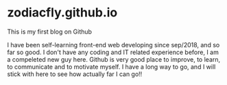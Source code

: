 # zodiacfly.github.io
This is my first blog on Github

I have been self-learning front-end web developing since sep/2018, and so far so good.
I don't have any coding and IT related experience before, I am a compeleted new guy here.
Github is very good place to improve, to learn, to communicate and to motivate myself.
I have a long way to go, and I will stick with here to see how actually far I can go!!

